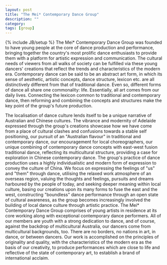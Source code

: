 ```yaml
---
layout: post
title: "The Mei* Contemporary Dance Group"
description: ""
category: 
tags: [group]
---
```

{% include JB/setup %}
The Mei* Contemporary Dance Group was founded to have young people at the core of dance production and performance, bringing together the country's most prolific dance enthusiasts to provide them with a platform for artistic expression and communication. The cultural needs of viewers from all walks of society can be fulfilled via these young dancers' creations that reflect the trends and characteristics of the modern era. Contemporary dance can be said to be an abstract art form, in which its sense of aesthetic, artistic concepts, dance structure, lexicon etc. are all distinctively different from that of traditional dance. Even so, different forms of dance all share one commonality: life. Essentially, all art comes from our daily lives. Connecting the lexicon common to traditional and contemporary dance, then reforming and combining the concepts and structures make the key point of the group's future production.
<!--more-->
The localisation of dance culture lends itself to be a unique narrative of Australian and Chinese cultures. The vibrance and modernity of Adelaide expressed through the group's creations showcase how we have come from a place of cultural clashes and confusions towards a stable self positioning, our pursuit of an "Australian flavour" in traditional and contemporary dance, our encouragement for local choreographers, our unique combining of contemporary dance concepts with east-west fusion traditional dance, reflecting its multicultural structure, providing a case for exploration in Chinese contemporary dance. The group's practice of dance production uses a highly individualistic and modern form of expression to convey the culture of China. We focus on expressing the feelings of "us" and "them" through dance, utilising the relaxed work atmosphere of an overseas region, valuing the thoughts and feelings, pursuits and dreams harboured by the people of today, and seeking deeper meaning within local culture, basing our creations upon its many forms to fuse the east and the west, constructing "boundless" dance performance through an open state of cultural awareness, as the group becomes increasingly involved the building of local dance culture through artistic practice. The Mei* Contemporary Dance Group comprises of young artists in residence at its core working along with exceptional contemporary dance performers. All of our members are youth with a strong dedication to dance, and of course, against the backdrop of multicultural Australia, our dancers come from multicultural backgrounds, too. There are no borders, no nations in art, in dance, or between dancers. Our work is accomplished on the principles of originality and quality, with the characteristics of the modern era as the basis of our creativity, to produce performances which are close to life and reflective of the state of contemporary art, to establish a brand of international acclaim.
